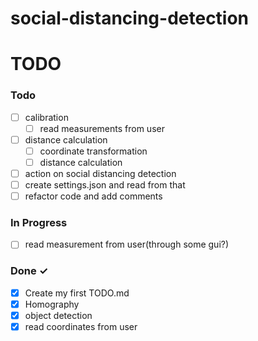 # social-distancing-detection






# TODO


### Todo

- [ ] calibration
   - [ ] read measurements from user
- [ ] distance calculation  
  - [ ] coordinate transformation
  - [ ] distance calculation
- [ ]  action on social distancing detection
- [ ]  create settings.json and read from that
- [ ]  refactor code and add comments

### In Progress

- [ ] read measurement from user(through some gui?)  

### Done ✓

- [x] Create my first TODO.md  
- [x] Homography
- [x] object detection
- [x] read coordinates from user
